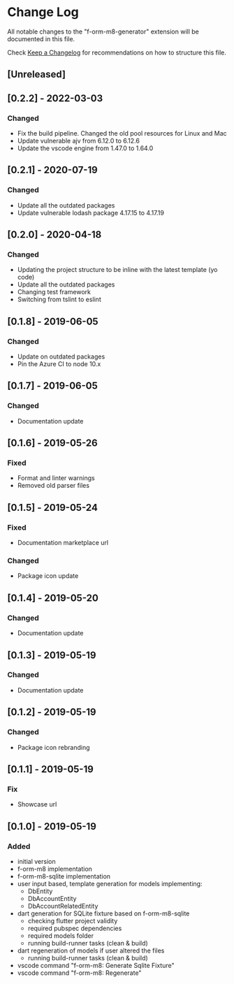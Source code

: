 # Change Log
All notable changes to the "f-orm-m8-generator" extension will be documented in this file.

Check [Keep a Changelog](http://keepachangelog.com/) for recommendations on how to structure this file.

## [Unreleased]

## [0.2.2] - 2022-03-03

### Changed

* Fix the build pipeline. Changed the old pool resources for Linux and Mac
* Update vulnerable ajv from 6.12.0 to 6.12.6
* Update the vscode engine from 1.47.0 to 1.64.0

## [0.2.1] - 2020-07-19

### Changed

* Update all the outdated packages
* Update vulnerable lodash package 4.17.15 to 4.17.19

## [0.2.0] - 2020-04-18

### Changed

* Updating the project structure to be inline with the latest template (yo code)
* Update all the outdated packages
* Changing test framework
* Switching from tslint to eslint

## [0.1.8] - 2019-06-05

### Changed

* Update on outdated packages
* Pin the Azure CI to node 10.x

## [0.1.7] - 2019-06-05

### Changed

* Documentation update

## [0.1.6] - 2019-05-26

### Fixed

* Format and linter warnings
* Removed old parser files

## [0.1.5] - 2019-05-24

### Fixed

* Documentation marketplace url

### Changed

* Package icon update

## [0.1.4] - 2019-05-20

### Changed

* Documentation update
  
## [0.1.3] - 2019-05-19

### Changed

* Documentation update

## [0.1.2] - 2019-05-19

### Changed

* Package icon rebranding

## [0.1.1] - 2019-05-19

### Fix

* Showcase url

## [0.1.0] - 2019-05-19

### Added

* initial version
* f-orm-m8 implementation
* f-orm-m8-sqlite implementation
* user input based, template generation for models implementing:
  *  DbEntity
  *  DbAccountEntity
  *  DbAccountRelatedEntity
* dart generation for SQLite fixture based on f-orm-m8-sqlite
  * checking flutter project validity
  * required pubspec dependencies
  * required models folder
  * running build-runner tasks (clean & build)
* dart regeneration of models if user altered the files
  * running build-runner tasks (clean & build)
* vscode command "f-orm-m8: Generate Sqlite Fixture"
* vscode command "f-orm-m8: Regenerate"